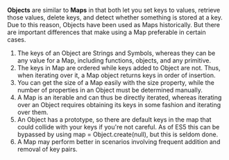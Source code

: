 
 **Objects** are similar to **Maps** in that both let you set keys to values, retrieve those values, delete keys, and detect whether something is stored at a key. Due to this reason, Objects have been used as Maps historically. But there are important differences that make using a Map preferable in certain cases.

 1. The keys of an Object are Strings and Symbols, whereas they can be any value for a Map, including functions, objects, and any primitive.
 2. The keys in Map are ordered while keys added to Object are not. Thus, when iterating over it, a Map object returns keys in order of insertion.
 3. You can get the size of a Map easily with the size property, while the number of properties in an Object must be determined manually.
 4. A Map is an iterable and can thus be directly iterated, whereas iterating over an Object requires obtaining its keys in some fashion and iterating over them.
 5. An Object has a prototype, so there are default keys in the map that could collide with your keys if you're not careful. As of ES5 this can be bypassed by using map = Object.create(null), but this is seldom done.
 6. A Map may perform better in scenarios involving frequent addition and removal of key pairs.
